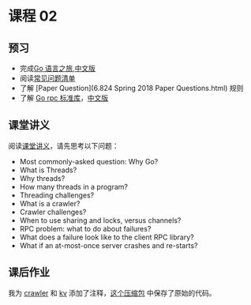 # 课程 02

## 预习

- 完成[Go 语言之旅](https://tour.golang.org/),[中文版](https://tour.go-zh.org/)
- 阅读[常见问题清单](tour-faq.txt.md)
- 了解 [Paper Question](6.824 Spring 2018 Paper Questions.html) 规则
- 了解 [Go rpc 标准库](https://golang.org/pkg/net/rpc/)，[中文版](https://go-zh.org/pkg/net/rpc/)

## 课堂讲义

阅读[课堂讲义](l-rpc.txt.md)，请先思考以下问题：

- Most commonly-asked question: Why Go?
- What is Threads?
- Why threads?
- How many threads in a program?
- Threading challenges?
- What is a crawler?
- Crawler challenges?
- When to use sharing and locks, versus channels?
- RPC problem: what to do about failures?
- What does a failure look like to the client RPC library?
- What if an at-most-once server crashes and re-starts?

## 课后作业

我为 [crawler](crawler/crawler.go) 和 [kv](kv/kv.go) 添加了注释，[这个压缩包](LEC02-source-code.zip) 中保存了原始的代码。